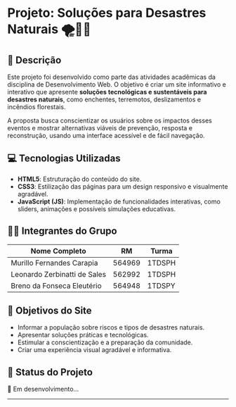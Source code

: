# Projeto: Soluções para Desastres Naturais 🌪️🌊🔥

## 📝 Descrição

Este projeto foi desenvolvido como parte das atividades acadêmicas da disciplina de Desenvolvimento Web. O objetivo é criar um site informativo e interativo que apresente **soluções tecnológicas e sustentáveis para desastres naturais**, como enchentes, terremotos, deslizamentos e incêndios florestais.

A proposta busca conscientizar os usuários sobre os impactos desses eventos e mostrar alternativas viáveis de prevenção, resposta e reconstrução, usando uma interface acessível e de fácil navegação.

## 💻 Tecnologias Utilizadas

- **HTML5**: Estruturação do conteúdo do site.
- **CSS3**: Estilização das páginas para um design responsivo e visualmente agradável.
- **JavaScript (JS)**: Implementação de funcionalidades interativas, como sliders, animações e possíveis simulações educativas.

## 👨‍💻 Integrantes do Grupo

| Nome Completo                    | RM      | Turma   |
|----------------------------------|---------|---------|
| Murillo Fernandes Carapia        | 564969  | 1TDSPH  |
| Leonardo Zerbinatti de Sales     | 562992  | 1TDSPH  |
| Breno da Fonseca Eleutério       | 564948  | 1TDSPY  |


## 🎯 Objetivos do Site

- Informar a população sobre riscos e tipos de desastres naturais.
- Apresentar soluções práticas e tecnológicas.
- Estimular a conscientização e a preparação da comunidade.
- Criar uma experiência visual agradável e informativa.

## 📆 Status do Projeto

🚧 Em desenvolvimento...

---


